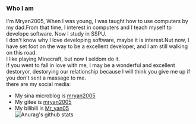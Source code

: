 ### Who I am
I'm Mryan2005, When I was young, I was taught how to use computers by my dad.From that time, I interest in computers and I teach myself to develope software.
Now I study in SSPU.  
I don't know why I love developing software, maybe it is interest.Nut now, I have set foot on the way to be a excellent developer, and I am still walking on this road.  
I like playing Minecraft, but now I seldom do it.  
if you went to fall in love with me, I may be a wonderful and excellent destoryor, destorying our relationship because I will think you give me up if  you don't sent a massage to me.  
there are my social media:  
- My sina microblog is [mryan2005](https://weibo.com/mryan2005)  
- My gitee is [mryan2005](https://gitee.com/Mryan2005)  
- My bilibili is [Mr_yan05](https://space.bilibili.com/372328307)  
![Anurag's github stats](https://github-readme-stats.vercel.app/api?username=Mryan2005)  
<!--
**Mryan2005/Mryan2005** is a ✨ _special_ ✨ repository because its `README.md` (this file) appears on your GitHub profile.

Here are some ideas to get started:

- 🔭 I’m currently working on ...
- 🌱 I’m currently learning ...
- 👯 I’m looking to collaborate on ...
- 🤔 I’m looking for help with ...
- 💬 Ask me about ...
- 📫 How to reach me: ...
- 😄 Pronouns: ...
- ⚡ Fun fact: ...
-->
